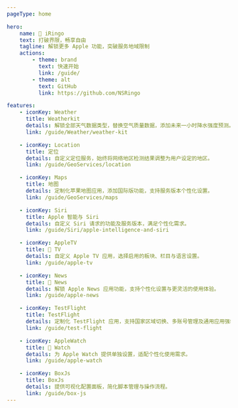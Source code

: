 ```yaml
---
pageType: home

hero:
    name:  iRingo
    text: 打破界限，畅享自由
    tagline: 解锁更多 Apple 功能，突破服务地域限制
    actions:
        - theme: brand
          text: 快速开始
          link: /guide/
        - theme: alt
          text: GitHub
          link: https://github.com/NSRingo

features:
    - iconKey: Weather
      title: Weatherkit
      details: 解锁全部天气数据类型，替换空气质量数据，添加未来一小时降水强度预测。
      link: /guide/Weather/weather-kit

    - iconKey: Location
      title: 定位
      details: 自定义定位服务，始终将网络地区检测结果调整为用户设定的地区。
      link: /guide/GeoServices/location

    - iconKey: Maps
      title: 地图
      details: 定制化苹果地图应用，添加国际版功能，支持服务版本个性化设置。
      link: /guide/GeoServices/maps

    - iconKey: Siri
      title: Apple 智能与 Siri
      details: 自定义 Siri 请求的功能及服务版本，满足个性化需求。
      link: /guide/Siri/apple-intelligence-and-siri

    - iconKey: AppleTV
      title:  TV
      details: 自定义 Apple TV 应用，选择启用的板块、栏目与语言设置。
      link: /guide/apple-tv

    - iconKey: News
      title:  News
      details: 解锁 Apple News 应用功能，支持个性化设置与更灵活的使用体验。
      link: /guide/apple-news

    - iconKey: TestFlight
      title: TestFlight
      details: 定制化 TestFlight 应用，支持国家区域切换、多账号管理及通用应用强制启用。
      link: /guide/test-flight

    - iconKey: AppleWatch
      title:  Watch
      details: 为 Apple Watch 提供单独设置，适配个性化使用需求。
      link: /guide/apple-watch

    - iconKey: BoxJs
      title: BoxJs
      details: 提供可视化配置面板，简化脚本管理与操作流程。
      link: /guide/box-js
---
```

